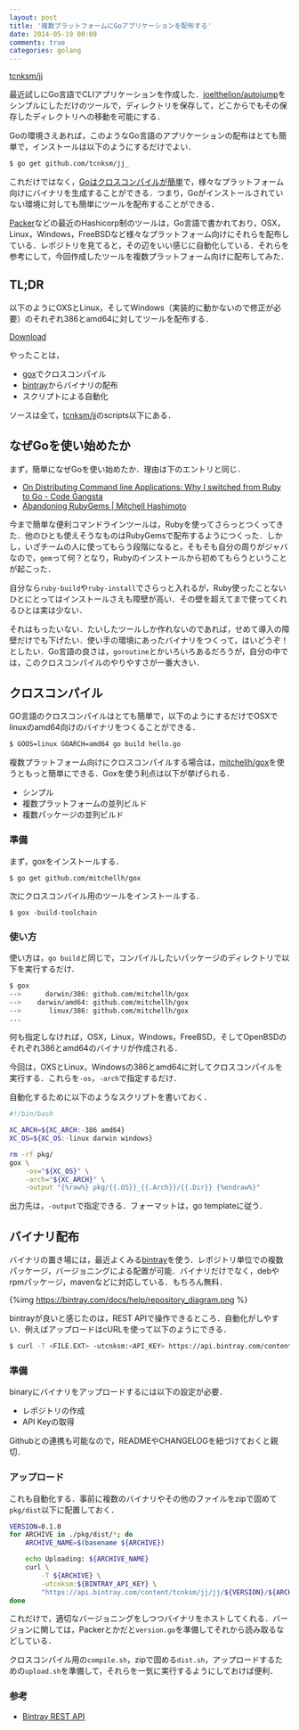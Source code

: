 ```yaml
---
layout: post
title: '複数プラットフォームにGoアプリケーションを配布する'
date: 2014-05-19 00:09
comments: true
categories: golang
---
```


[tcnksm/jj](https://github.com/tcnksm/jj_)

最近試しにGo言語でCLIアプリケーションを作成した．[joelthelion/autojump](https://github.com/joelthelion/autojump)をシンプルにしただけのツールで，ディレクトリを保存して，どこからでもその保存したディレクトリへの移動を可能にする．

Goの環境さえあれば，このようなGo言語のアプリケーションの配布はとても簡単で，インストールは以下のようにするだけでよい．

```bash
$ go get github.com/tcnksm/jj_
```

これだけではなく，[Goはクロスコンパイルが簡単](http://unknownplace.org/archives/golang-cross-compiling.html)で，様々なプラットフォーム向けにバイナリを生成することができる．つまり，Goがインストールされていない環境に対しても簡単にツールを配布することができる．

[Packer](http://www.packer.io)などの最近のHashicorp制のツールは，Go言語で書かれており，OSX，Linux，Windows，FreeBSDなど様々なプラットフォーム向けにそれらを配布している．レポジトリを見てると，その辺をいい感じに自動化している．それらを参考にして，今回作成したツールを複数プラットフォーム向けに配布してみた．

## TL;DR

以下のようにOXSとLinux，そしてWindows（実装的に動かないので修正が必要）のそれぞれ386とamd64に対してツールを配布する．

[Download](https://bintray.com/tcnksm/jj/jj/0.1.0/view/files)

やったことは，

- [gox](https://github.com/mitchellh/gox)でクロスコンパイル
- [bintray](https://bintray.com/)からバイナリの配布
- スクリプトによる自動化

ソースは全て，[tcnksm/jj](https://github.com/tcnksm/jj_)のscripts以下にある．

## なぜGoを使い始めたか

まず，簡単になぜGoを使い始めたか．理由は下のエントリと同じ．

- [On Distributing Command line Applications: Why I switched from Ruby to Go - Code Gangsta](http://codegangsta.io/blog/2013/07/21/creating-cli-applications-in-go/)
- [Abandoning RubyGems | Mitchell Hashimoto](http://mitchellh.com/abandoning-rubygems)

今まで簡単な便利コマンドラインツールは，Rubyを使ってさらっとつくってきた．他のひとも使えそうなものはRubyGemsで配布するようにつくった．しかし，いざチームの人に使ってもらう段階になると，そもそも自分の周りがジャバなので，`gem`って何？となり，Rubyのインストールから初めてもらうということが起こった．

自分なら`ruby-build`や`ruby-install`でさらっと入れるが，Ruby使ったことないひとにとってはインストールさえも障壁が高い．その壁を超えてまで使ってくれるひとは実は少ない．

それはもったいない．たいしたツールしか作れないのであれば，せめて導入の障壁だけでも下げたい．使い手の環境にあったバイナリをつくって，はいどうぞ！としたい．Go言語の良さは，`goroutine`とかいろいろあるだろうが，自分の中では，このクロスコンパイルのやりやすさが一番大きい．

## クロスコンパイル

GO言語のクロスコンパイルはとても簡単で，以下のようにするだけでOSXでlinuxのamd64向けのバイナリをつくることができる．

```bash
$ GOOS=linux GOARCH=amd64 go build hello.go
```


複数プラットフォーム向けにクロスコンパイルする場合は，[mitchellh/gox](https://github.com/mitchellh/gox)を使うともっと簡単にできる．Goxを使う利点は以下が挙げられる．

- シンプル
- 複数プラットフォームの並列ビルド
- 複数パッケージの並列ビルド

### 準備

まず，goxをインストールする．

```
$ go get github.com/mitchellh/gox
```

次にクロスコンパイル用のツールをインストールする．

```
$ gox -build-toolchain
```

### 使い方

使い方は，`go build`と同じで，コンパイルしたいパッケージのディレクトリで以下を実行するだけ．

```bash
$ gox
-->      darwin/386: github.com/mitchellh/gox
-->    darwin/amd64: github.com/mitchellh/gox
-->       linux/386: github.com/mitchellh/gox
...
```

何も指定しなければ，OSX，Linux，Windows，FreeBSD，そしてOpenBSDのそれぞれ386とamd64のバイナリが作成される．

今回は，OXSとLinux，Windowsの386とamd64に対してクロスコンパイルを実行する．これらを`-os`，`-arch`で指定するだけ．

自動化するために以下のようなスクリプトを書いておく．

```bash
#!/bin/bash

XC_ARCH=${XC_ARCH:-386 amd64}
XC_OS=${XC_OS:-linux darwin windows}

rm -rf pkg/
gox \
    -os="${XC_OS}" \
    -arch="${XC_ARCH}" \
    -output "{%raw%} pkg/{{.OS}}_{{.Arch}}/{{.Dir}} {%endraw%}"
```

出力先は，`-output`で指定できる．フォーマットは，go templateに従う．

## バイナリ配布

バイナリの置き場には，最近よくみる[bintray](https://bintray.com/)を使う．レポジトリ単位での複数パッケージ，バージョニングによる配置が可能．バイナリだけでなく，debやrpmパッケージ，mavenなどに対応している．もちろん無料．

{%img https://bintray.com/docs/help/repository_diagram.png %}

bintrayが良いと感じたのは，REST APIで操作できるところ．自動化がしやすい．例えばアップロードはcURLを使って以下のようにできる．

```bash
$ curl -T <FILE.EXT> -utcnksm:<API_KEY> https://api.bintray.com/content/tcnksm/jj/jj/<VERSION_NAME>/<FILE_TARGET_PATH>
```

### 準備

binaryにバイナリをアップロードするには以下の設定が必要．

- レポジトリの作成
- API Keyの取得

Githubとの連携も可能なので，READMEやCHANGELOGを紐づけておくと親切．

### アップロード

これも自動化する．事前に複数のバイナリやその他のファイルをzipで固めて`pkg/dist`以下に配置しておく．

```bash
VERSION=0.1.0
for ARCHIVE in ./pkg/dist/*; do
    ARCHIVE_NAME=$(basename ${ARCHIVE})

    echo Uploading: ${ARCHIVE_NAME}
    curl \
        -T ${ARCHIVE} \
        -utcnksm:${BINTRAY_API_KEY} \
        "https://api.bintray.com/content/tcnksm/jj/jj/${VERSION}/${ARCHIVE_NAME}"
done
```

これだけで，適切なバージョニングをしつつバイナリをホストしてくれる．バージョンに関しては，Packerとかだと`version.go`を準備してそれから読み取るなどしている．

クロスコンパイル用の`compile.sh`，zipで固める`dist.sh`，アップロードするための`upload.sh`を準備して，それらを一気に実行するようにしておけば便利．

### 参考

- [Bintray REST API](https://bintray.com/docs/api.html)

















